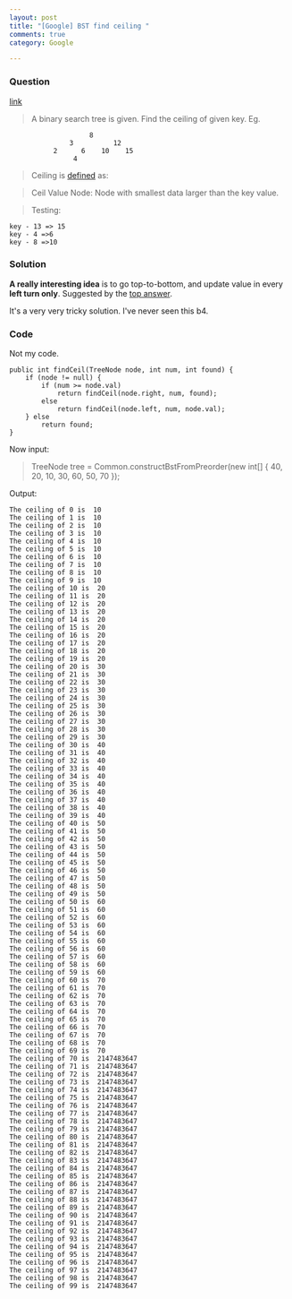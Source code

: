```yaml
---
layout: post
title: "[Google] BST find ceiling "
comments: true
category: Google

---
```


### Question 

[link](http://www.careercup.com/question?id=20229674)

> A binary search tree is given. Find the ceiling of given key. Eg. 

                        8
                   3          12
               2      6    10    15
                    4

> Ceiling is [defined](http://www.geeksforgeeks.org/floor-and-ceil-from-a-bst/) as:

> Ceil Value Node: Node with smallest data larger than the key value.

> Testing: 

    key - 13 => 15 
    key - 4 =>6 
    key - 8 =>10

### Solution 

__A really interesting idea__ is to go top-to-bottom, and update value in every __left turn only__. Suggested by the [top answer](http://www.careercup.com/question?id=20229674). 

It's a very very tricky solution. I've never seen this b4. 

### Code

Not my code. 

	public int findCeil(TreeNode node, int num, int found) {
		if (node != null) {
			if (num >= node.val)
				return findCeil(node.right, num, found);
			else
				return findCeil(node.left, num, node.val);
		} else
			return found;
	}

Now input: 

> TreeNode tree = Common.constructBstFromPreorder(new int[] { 40, 20, 10, 30, 60, 50, 70 });

Output: 

    The ceiling of 0 is  10
    The ceiling of 1 is  10
    The ceiling of 2 is  10
    The ceiling of 3 is  10
    The ceiling of 4 is  10
    The ceiling of 5 is  10
    The ceiling of 6 is  10
    The ceiling of 7 is  10
    The ceiling of 8 is  10
    The ceiling of 9 is  10
    The ceiling of 10 is  20
    The ceiling of 11 is  20
    The ceiling of 12 is  20
    The ceiling of 13 is  20
    The ceiling of 14 is  20
    The ceiling of 15 is  20
    The ceiling of 16 is  20
    The ceiling of 17 is  20
    The ceiling of 18 is  20
    The ceiling of 19 is  20
    The ceiling of 20 is  30
    The ceiling of 21 is  30
    The ceiling of 22 is  30
    The ceiling of 23 is  30
    The ceiling of 24 is  30
    The ceiling of 25 is  30
    The ceiling of 26 is  30
    The ceiling of 27 is  30
    The ceiling of 28 is  30
    The ceiling of 29 is  30
    The ceiling of 30 is  40
    The ceiling of 31 is  40
    The ceiling of 32 is  40
    The ceiling of 33 is  40
    The ceiling of 34 is  40
    The ceiling of 35 is  40
    The ceiling of 36 is  40
    The ceiling of 37 is  40
    The ceiling of 38 is  40
    The ceiling of 39 is  40
    The ceiling of 40 is  50
    The ceiling of 41 is  50
    The ceiling of 42 is  50
    The ceiling of 43 is  50
    The ceiling of 44 is  50
    The ceiling of 45 is  50
    The ceiling of 46 is  50
    The ceiling of 47 is  50
    The ceiling of 48 is  50
    The ceiling of 49 is  50
    The ceiling of 50 is  60
    The ceiling of 51 is  60
    The ceiling of 52 is  60
    The ceiling of 53 is  60
    The ceiling of 54 is  60
    The ceiling of 55 is  60
    The ceiling of 56 is  60
    The ceiling of 57 is  60
    The ceiling of 58 is  60
    The ceiling of 59 is  60
    The ceiling of 60 is  70
    The ceiling of 61 is  70
    The ceiling of 62 is  70
    The ceiling of 63 is  70
    The ceiling of 64 is  70
    The ceiling of 65 is  70
    The ceiling of 66 is  70
    The ceiling of 67 is  70
    The ceiling of 68 is  70
    The ceiling of 69 is  70
    The ceiling of 70 is  2147483647
    The ceiling of 71 is  2147483647
    The ceiling of 72 is  2147483647
    The ceiling of 73 is  2147483647
    The ceiling of 74 is  2147483647
    The ceiling of 75 is  2147483647
    The ceiling of 76 is  2147483647
    The ceiling of 77 is  2147483647
    The ceiling of 78 is  2147483647
    The ceiling of 79 is  2147483647
    The ceiling of 80 is  2147483647
    The ceiling of 81 is  2147483647
    The ceiling of 82 is  2147483647
    The ceiling of 83 is  2147483647
    The ceiling of 84 is  2147483647
    The ceiling of 85 is  2147483647
    The ceiling of 86 is  2147483647
    The ceiling of 87 is  2147483647
    The ceiling of 88 is  2147483647
    The ceiling of 89 is  2147483647
    The ceiling of 90 is  2147483647
    The ceiling of 91 is  2147483647
    The ceiling of 92 is  2147483647
    The ceiling of 93 is  2147483647
    The ceiling of 94 is  2147483647
    The ceiling of 95 is  2147483647
    The ceiling of 96 is  2147483647
    The ceiling of 97 is  2147483647
    The ceiling of 98 is  2147483647
    The ceiling of 99 is  2147483647
